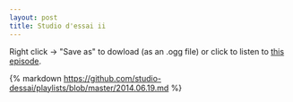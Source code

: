 ```yaml
---
layout: post
title: Studio d'essai ii
---
```


Right click → "Save as" to dowload (as an .ogg file) or click to listen to <a
href="https://github.com/studio-dessai/podcasts/blob/master/Studio%20d%27essai%20iii%20-%202014-06-19.ogg?raw=true">this episode</a>.

{% markdown https://github.com/studio-dessai/playlists/blob/master/2014.06.19.md %}
